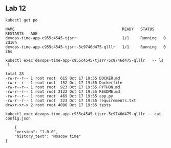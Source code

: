 ## Lab 12
`kubectl get po`
```
NAME                                               READY   STATUS    RESTARTS   AGE
devops-time-app-c955c4545-tjsrr                    1/1     Running   0          2d10h
devops-time-app-c955c4545-tjsrr-5c9746d475-qlllr   1/1     Running   0          26s
```
`kubectl exec devops-time-app-c955c4545-tjsrr-5c9746d475-qlllr   -- ls -l`
```
total 28
-rw-r--r-- 1 root root  615 Oct 17 19:55 DOCKER.md
-rw-r--r-- 1 root root  152 Oct 17 19:55 Dockerfile
-rw-r--r-- 1 root root  923 Oct 17 19:55 PYTHON.md
-rw-r--r-- 1 root root 2122 Oct 17 19:55 README.md
-rw-r--r-- 1 root root  469 Oct 17 19:55 app.py
-rw-r--r-- 1 root root  223 Oct 17 19:55 requirements.txt
drwxr-xr-x 2 root root 4096 Oct 17 19:55 tests
```
`kubectl exec devops-time-app-c955c4545-tjsrr-5c9746d475-qlllr -- cat config.json`
```
    {
    "version": "1.0.0",
    "history_text": "Moscow time"
}
```
